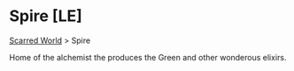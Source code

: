 # Spire [LE]
[Scarred World](.\scarred-world.md) > Spire

Home of the alchemist the produces the Green and other wonderous elixirs.
